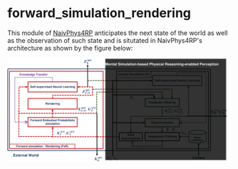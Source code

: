 # forward_simulation_rendering
This module of [NaivPhys4RP](https://github.com/NaivPhys4RP/naivphys4rp/) anticipates the next state of the world as well as the observation of such state and is situtated in NaivPhys4RP's architecture as shown by the figure below:


<p align=center>
<img src="resources/Architecture.png"></img>
</p>

